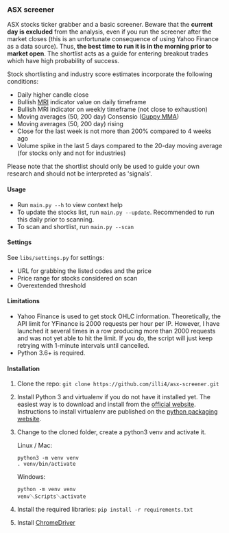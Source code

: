 ### ASX screener

ASX stocks ticker grabber and a basic screener. Beware that the **current day is excluded** from the analysis, even if you run the screener after the market closes (this is an unfortunate consequence of using Yahoo Finance as a data source). Thus, **the best time to run it is in the morning prior to market open**. The shortlist acts as a guide for entering breakout trades which have high probability of success.

Stock shortlisting and industry score estimates incorporate the following conditions: 
- Daily higher candle close
- Bullish [MRI](https://tonevays.com/indicator) indicator value on daily timeframe
- Bullish MRI indicator on weekly timeframe (not close to exhaustion)
- Moving averages (50, 200 day) Consensio ([Guppy MMA](https://www.investopedia.com/terms/g/guppy-multiple-moving-average.asp))
- Moving averages (50, 200 day) rising 
- Close for the last week is not more than 200% compared to 4 weeks ago
- Volume spike in the last 5 days compared to the 20-day moving average (for stocks only and not for industries)

Please note that the shortlist should only be used to guide your own research and should not be interpreted as 'signals'. 

#### Usage  
- Run `main.py --h` to view context help 
- To update the stocks list, run `main.py --update`. Recommended to run this daily prior to scanning.
- To scan and shortlist, run `main.py --scan`

#### Settings 
See `libs/settings.py` for settings: 
- URL for grabbing the listed codes and the price
- Price range for stocks considered on scan
- Overextended threshold

#### Limitations
- Yahoo Finance is used to get stock OHLC information. Theoretically, the API limit for YFinance is 2000 requests per hour per IP. However, I have launched it several times in a row producing more than 2000 requests and was not yet able to hit the limit. If you do, the script will just keep retrying with 1-minute intervals until cancelled.
- Python 3.6+ is required.

#### Installation

1. Clone the repo: `git clone https://github.com/illi4/asx-screener.git`
2. Install Python 3 and virtualenv if you do not have it installed yet. The easiest way is to download and install from the [official website](https://www.python.org/downloads/). Instructions to install virtualenv are published on the [python packaging website](https://packaging.python.org/guides/installing-using-pip-and-virtual-environments/). 
3. Change to the cloned folder, create a python3 venv and activate it. 
    
    Linux / Mac: 
    ```
    python3 -m venv venv
    . venv/bin/activate
    ```
   
    Windows: 
    ```
    python -m venv venv
    venv＼Scripts＼activate
    ```
   
4. Install the required libraries: `pip install -r requirements.txt`
5. Install [ChromeDriver](https://sites.google.com/a/chromium.org/chromedriver/home)
